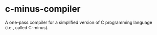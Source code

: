 # c-minus-compiler
A one-pass compiler for a simplified version of C programming language (i.e., called C-minus).
